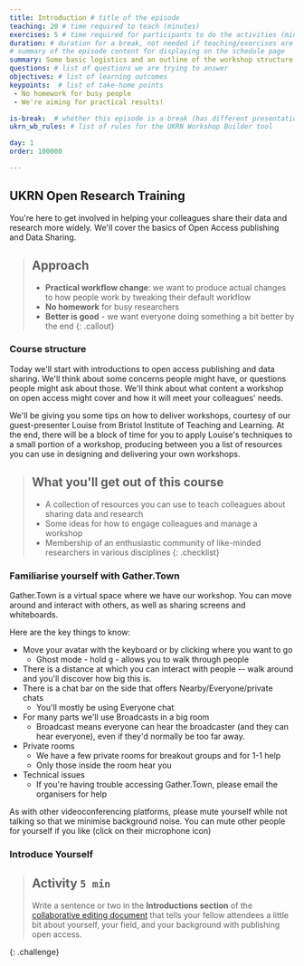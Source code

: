 ```yaml
---
title: Introduction # title of the episode
teaching: 20 # time required to teach (minutes)
exercises: 5 # time required for participants to do the activities (minutes)
duration: # duration for a break, not needed if teaching/exercises are present (minutes)
# summary of the episode content for displaying on the schedule page
summary: Some basic logistics and an outline of the workshop structure.
questions: # list of questions we are trying to answer
objectives: # list of learning outcomes
keypoints:  # list of take-home points
 - No homework for busy people
 - We're aiming for practical results!

is-break:  # whether this episode is a break (has different presentation)
ukrn_wb_rules: # list of rules for the UKRN Workshop Builder tool

day: 1
order: 100000

---
```


## UKRN Open Research Training

You're here to get involved in helping your colleagues share their data and research more widely.
We'll cover the basics of Open Access publishing and Data Sharing.

> ## Approach
> * **Practical workflow change**: we want to produce actual changes to how people work by tweaking their default workflow
> * **No homework** for busy researchers
> * **Better is good** - we want everyone doing something a bit better by the end
{: .callout}

### Course structure

Today we'll start with introductions to open access publishing and data sharing.
We'll think about some concerns people might have, or questions people might ask about those.
We'll think about what content a workshop on open access might cover
and how it will meet your colleagues' needs.

We'll be giving you some tips on how to deliver workshops,
courtesy of our guest-presenter Louise from Bristol Institute of Teaching and Learning.
At the end, there will be a block of time for you to apply Louise's techniques to
a small portion of a workshop, producing between you a list of resources you can use
in designing and delivering your own workshops.

> ## What you'll get out of this course
> * A collection of resources you can use to teach colleagues about sharing data and research
> * Some ideas for how to engage colleagues and manage a workshop
> * Membership of an enthusiastic community of like-minded researchers in various disciplines
{: .checklist}

### Familiarise yourself with Gather.Town

Gather.Town is a virtual space where we have our workshop.
You can move around and interact with others, as well as sharing screens and whiteboards.

Here are the key things to know:
- Move your avatar with the keyboard or by clicking where you want to go
  - Ghost mode - hold <kbd>g</kbd> - allows you to walk through people
- There is a distance at which you can interact with people -- walk around and you'll discover how big this is.
- There is a chat bar on the side that offers Nearby/Everyone/private chats
  - You'll mostly be using Everyone chat
- For many parts we'll use Broadcasts in a big room
  - Broadcast means everyone can hear the broadcaster (and they can hear everyone), even if they'd normally be too far away.
- Private rooms
  - We have a few private rooms for breakout groups and for 1-1 help
  - Only those inside the room hear you
- Technical issues
  - If you're having trouble accessing Gather.Town, please email the organisers for help

As with other videoconferencing platforms, please mute yourself while not talking so that
we minimise background noise.
You can mute other people for yourself if you like (click on their microphone icon)

### Introduce Yourself

> ## Activity `5 min`
> Write a sentence or two in the **Introductions section** of the <a href="{{ site.collaborative_notes }}" target="_blank">collaborative editing document</a> that tells your fellow attendees a little bit about yourself, your field, and your background with publishing open access.
>
{: .challenge}
